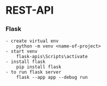 # REST-API

### Flask
    - create virtual env
        python -m venv <name-of-project>
    - start venv
        flask-apis\Scripts\activate
    - install flask
        pip install flask
    - to run flask server
        flask --app app --debug run


